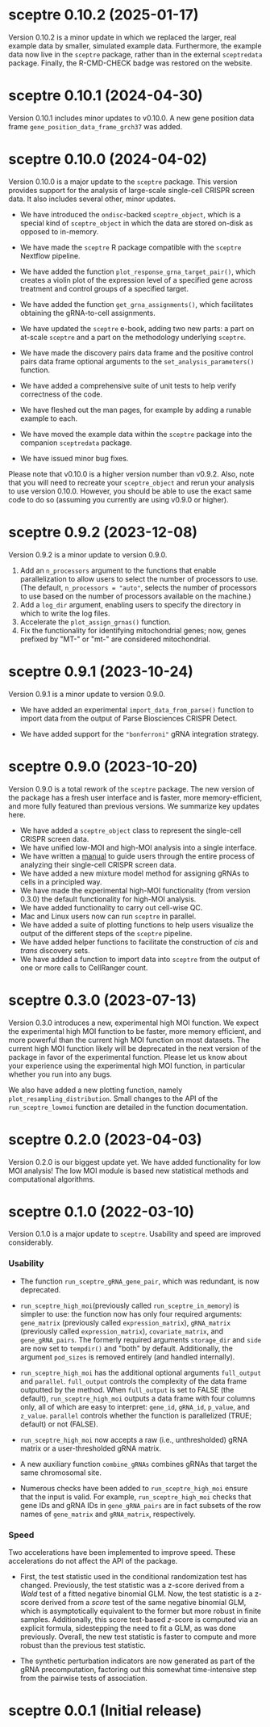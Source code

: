 # sceptre 0.10.2 (2025-01-17)

Version 0.10.2 is a minor update in which we replaced the larger, real example
data by smaller, simulated example data. Furthermore, the example data now live 
in the `sceptre` package, rather than in the external `sceptredata` package. 
Finally, the R-CMD-CHECK badge was restored on the website.

# sceptre 0.10.1 (2024-04-30)

Version 0.10.1 includes minor updates to v0.10.0. A new gene position data frame 
`gene_position_data_frame_grch37` was added.

# sceptre 0.10.0 (2024-04-02)

Version 0.10.0 is a major update to the `sceptre` package. This version provides support for the analysis of large-scale single-cell CRISPR screen data. It also includes several other, minor updates.

-   We have introduced the `ondisc`-backed `sceptre_object`, which is a special kind of `sceptre_object` in which the data are stored on-disk as opposed to in-memory.

-    We have made the `sceptre` R package compatible with the `sceptre` Nextflow pipeline.

-   We have added the function `plot_response_grna_target_pair()`, which creates a violin plot of the expression level of a specified gene across treatment and control groups of a specified target.

-   We have added the function `get_grna_assignments()`, which facilitates obtaining the gRNA-to-cell assignments.

-   We have updated the `sceptre` e-book, adding two new parts: a part on at-scale `sceptre` and a part on the methodology underlying `sceptre`.

-   We have made the discovery pairs data frame and the positive control pairs data frame optional arguments to the `set_analysis_parameters()` function.

-   We have added a comprehensive suite of unit tests to help verify correctness of the code.

-   We have fleshed out the man pages, for example by adding a runable example to each.

-   We have moved the example data within the `sceptre` package into the companion `sceptredata` package.

-   We have issued minor bug fixes.

Please note that v0.10.0 is a higher version number than v0.9.2. Also, note that you will need to recreate your `sceptre_object` and rerun your analysis to use version 0.10.0. However, you should be able to use the exact same code to do so (assuming you currently are using v0.9.0 or higher).

# sceptre 0.9.2 (2023-12-08)

Version 0.9.2 is a minor update to version 0.9.0.

1. Add an `n_processors` argument to the functions that enable parallelization to allow users to select the number of processors to use. (The default, `n_processors = "auto"`, selects the number of processors to use based on the number of processors available on the machine.)
2. Add a `log_dir` argument, enabling users to specify the directory in which to write the log files.
3. Accelerate the `plot_assign_grnas()` function.
4. Fix the functionality for identifying mitochondrial genes; now, genes prefixed by "MT-" or "mt-" are considered mitochondrial.

# sceptre 0.9.1 (2023-10-24)

Version 0.9.1 is a minor update to version 0.9.0.

-   We have added an experimental `import_data_from_parse()` function to import data from the output of Parse Biosciences CRISPR Detect.

-   We have added support for the `"bonferroni"` gRNA integration strategy.

# sceptre 0.9.0 (2023-10-20)

Version 0.9.0 is a total rework of the `sceptre` package. The new version of the package has a fresh user interface and is faster, more memory-efficient, and more fully featured than previous versions. We summarize key updates here.

-   We have added a `sceptre_object` class to represent the single-cell CRISPR screen data.
-   We have unified low-MOI and high-MOI analysis into a single interface.
-   We have written a [manual](https://timothy-barry.github.io/sceptre-book/) to guide users through the entire process of analyzing their single-cell CRISPR screen data.
-   We have added a new mixture model method for assigning gRNAs to cells in a principled way.
-   We have made the experimental high-MOI functionality (from version 0.3.0) the default functionality for high-MOI analysis.
-   We have added functionality to carry out cell-wise QC.
-   Mac and Linux users now can run `sceptre` in parallel.
-   We have added a suite of plotting functions to help users visualize the output of the different steps of the `sceptre` pipeline.
-   We have added helper functions to facilitate the construction of *cis* and *trans* discovery sets.
-   We have added a function to import data into `sceptre` from the output of one or more calls to CellRanger count.

# sceptre 0.3.0 (2023-07-13)

Version 0.3.0 introduces a new, experimental high MOI function. We expect the experimental high MOI function to be faster, more memory efficient, and more powerful than the current high MOI function on most datasets. The current high MOI function likely will be deprecated in the next version of the package in favor of the experimental function. Please let us know about your experience using the experimental high MOI function, in particular whether you run into any bugs.

We also have added a new plotting function, namely `plot_resampling_distribution`. Small changes to the API of the `run_sceptre_lowmoi` function are detailed in the function documentation.

# sceptre 0.2.0 (2023-04-03)

Version 0.2.0 is our biggest update yet. We have added functionality for low MOI analysis! The low MOI module is based new statistical methods and computational algorithms.

# sceptre 0.1.0 (2022-03-10)

Version 0.1.0 is a major update to `sceptre`. Usability and speed are improved considerably.

### Usability

-   The function `run_sceptre_gRNA_gene_pair`, which was redundant, is now deprecated.

-   `run_sceptre_high_moi`(previously called `run_sceptre_in_memory`) is simpler to use: the function now has only four required arguments: `gene_matrix` (previously called `expression_matrix`), `gRNA_matrix` (previously called `expression_matrix`), `covariate_matrix`, and `gene_gRNA_pairs`. The formerly required arguments `storage_dir` and `side` are now set to `tempdir()` and "both" by default. Additionally, the argument `pod_sizes` is removed entirely (and handled internally).

-   `run_sceptre_high_moi` has the additional optional arguments `full_output` and `parallel`. `full_output` controls the complexity of the data frame outputted by the method. When `full_output` is set to FALSE (the default), `run_sceptre_high_moi` outputs a data frame with four columns only, all of which are easy to interpret: `gene_id`, `gRNA_id`, `p_value`, and `z_value`. `parallel` controls whether the function is parallelized (TRUE; default) or not (FALSE).

-   `run_sceptre_high_moi` now accepts a raw (i.e., unthresholded) gRNA matrix or a user-thresholded gRNA matrix.

-   A new auxiliary function `combine_gRNAs` combines gRNAs that target the same chromosomal site.

-   Numerous checks have been added to `run_sceptre_high_moi` ensure that the input is valid. For example, `run_sceptre_high_moi` checks that gene IDs and gRNA IDs in `gene_gRNA_pairs` are in fact subsets of the row names of `gene_matrix` and `gRNA_matrix`, respectively.

### Speed

Two accelerations have been implemented to improve speed. These accelerations do not affect the API of the package.

-   First, the test statistic used in the conditional randomization test has changed. Previously, the test statistic was a z-score derived from a *Wald* test of a fitted negative binomial GLM. Now, the test statistic is a z-score derived from a *score* test of the same negative binomial GLM, which is asymptotically equivalent to the former but more robust in finite samples. Additionally, this score test-based *z*-score is computed via an explicit formula, sidestepping the need to fit a GLM, as was done previously. Overall, the new test statistic is faster to compute and more robust than the previous test statistic.

-   The synthetic perturbation indicators are now generated as part of the gRNA precomputation, factoring out this somewhat time-intensive step from the pairwise tests of association.

# sceptre 0.0.1 (Initial release)
